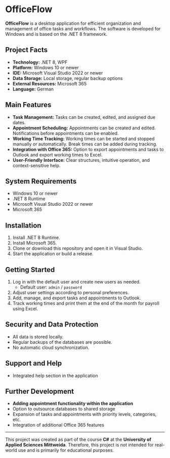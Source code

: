 # OfficeFlow

**OfficeFlow** is a desktop application for efficient organization and management of office tasks and workflows. The software is developed for Windows and is based on the .NET 8 framework.

## Project Facts

- **Technology:** .NET 8, WPF
- **Platform:** Windows 10 or newer
- **IDE:** Microsoft Visual Studio 2022 or newer
- **Data Storage:** Local storage, regular backup options
- **External Resources:** Microsoft 365
- **Language:** German

## Main Features

- **Task Management:** Tasks can be created, edited, and assigned due dates.
- **Appointment Scheduling:** Appointments can be created and edited. Notifications before appointments can be enabled.
- **Working Time Tracking:** Working times can be started and stopped manually or automatically. Break times can be added during tracking.
- **Integration with Office 365:** Option to export appointments and tasks to Outlook and export working times to Excel.
- **User-Friendly Interface:** Clear structures, intuitive operation, and context-sensitive help.

## System Requirements

- Windows 10 or newer
- .NET 8 Runtime
- Microsoft Visual Studio 2022 or newer
- Microsoft 365

## Installation

1. Install .NET 8 Runtime.
2. Install Microsoft 365.
3. Clone or download this repository and open it in Visual Studio.
4. Start the application or build a release.

## Getting Started

1. Log in with the default user and create new users as needed.
    - Default user: `admin` / `password`
2. Adjust user settings according to personal preferences.
2. Add, manage, and export tasks and appointments to Outlook.
3. Track working times and print them at the end of the month for payroll using Excel.

## Security and Data Protection

- All data is stored locally.
- Regular backups of the databases are possible.
- No automatic cloud synchronization.

## Support and Help

- Integrated help section in the application

## Further Development

- **Adding appointment functionality within the application**
- Option to outsource databases to shared storage
- Expansion of tasks and appointments with priority levels, categories, etc.
- Integration of additional Office 365 features

---

This project was created as part of the course **C#** at the **University of Applied Sciences Mittweida**. Therefore, this project is not intended for real-world use and is primarily for educational purposes.
